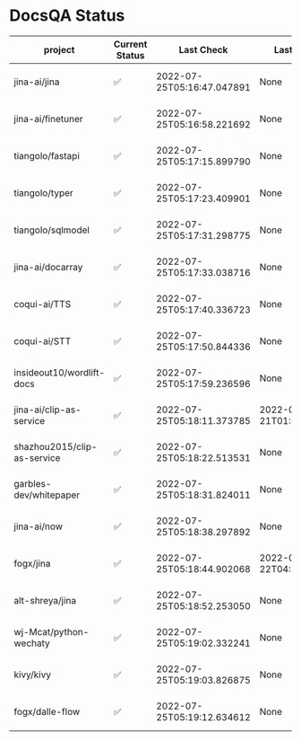 # DocsQA Status

|          project          |Current Status|        Last Check        |      Last Downtime       |                      % Uptime                      |
|---------------------------|--------------|--------------------------|--------------------------|----------------------------------------------------|
|jina-ai/jina               |✅            |2022-07-25T05:16:47.047891|None                      |100.0 (since 2022-07-20 17:11:38.421227)            |
|jina-ai/finetuner          |✅            |2022-07-25T05:16:58.221692|None                      |100.0 (since 2022-07-20 17:11:38.421227)            |
|tiangolo/fastapi           |✅            |2022-07-25T05:17:15.899790|None                      |100.0 (since 2022-07-20 17:11:38.421227)            |
|tiangolo/typer             |✅            |2022-07-25T05:17:23.409901|None                      |100.0 (since 2022-07-20 17:11:38.421227)            |
|tiangolo/sqlmodel          |✅            |2022-07-25T05:17:31.298775|None                      |100.0 (since 2022-07-20 17:11:38.421227)            |
|jina-ai/docarray           |✅            |2022-07-25T05:17:33.038716|None                      |100.0 (since 2022-07-20 17:11:38.421227)            |
|coqui-ai/TTS               |✅            |2022-07-25T05:17:40.336723|None                      |100.0 (since 2022-07-20 17:11:38.421227)            |
|coqui-ai/STT               |✅            |2022-07-25T05:17:50.844336|None                      |100.0 (since 2022-07-20 17:11:38.421227)            |
|insideout10/wordlift-docs  |✅            |2022-07-25T05:17:59.236596|None                      |100.0 (since 2022-07-20 17:11:38.421227)            |
|jina-ai/clip-as-service    |✅            |2022-07-25T05:18:11.373785|2022-07-21T01:43:26.228623|29.55817581207561 (since 2022-07-20 17:11:38.421227)|
|shazhou2015/clip-as-service|✅            |2022-07-25T05:18:22.513531|None                      |100.0 (since 2022-07-20 17:11:38.421227)            |
|garbles-dev/whitepaper     |✅            |2022-07-25T05:18:31.824011|None                      |100.0 (since 2022-07-22 05:15:25.212266)            |
|jina-ai/now                |✅            |2022-07-25T05:18:38.297892|None                      |100.0 (since 2022-07-20 17:11:38.421227)            |
|fogx/jina                  |✅            |2022-07-25T05:18:44.902068|2022-07-22T04:27:22.362299|93.94627057259433 (since 2022-07-20 17:11:38.421227)|
|alt-shreya/jina            |✅            |2022-07-25T05:18:52.253050|None                      |100.0 (since 2022-07-20 17:11:38.421227)            |
|wj-Mcat/python-wechaty     |✅            |2022-07-25T05:19:02.332241|None                      |100.0 (since 2022-07-20 17:11:38.421227)            |
|kivy/kivy                  |✅            |2022-07-25T05:19:03.826875|None                      |100.0 (since 2022-07-20 17:11:38.421227)            |
|fogx/dalle-flow            |✅            |2022-07-25T05:19:12.634612|None                      |100.0 (since 2022-07-20 17:11:38.421227)            |
